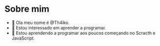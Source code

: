 # Sobre mim
- 👋 Ola meu nome é @Th4iko.
- 👀 Estou interessado em aprender a programar.
- 🌱 Estou aprendendo a programar aos poucos começando no Scracth e JavaScript.
